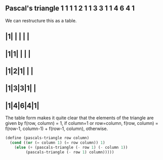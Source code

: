 Pascal's triangle
      1
     1 1
    1 2 1
   1 3 3 1
  1 4 6 4 1
------------

We can restructure this as a table.

|1| | | | |
-----------
|1|1| | | |
-----------
|1|2|1| | |
-----------
|1|3|3|1| |
-----------
|1|4|6|4|1|
-----------

The table form makes it quite clear that the elements of the
triangle are given by
f(row, column) = 1, if column=1 or row=column,
f(row, column) = f(row-1, column-1) + f(row-1, column),
otherwise.

```scheme
(define (pascals-triangle row column)
  (cond ((or (= column 1) (= row column)) 1)
	(else (+ (pascals-triangle (- row 1) (- column 1))
		 (pascals-triangle (- row 1) column)))))
```
